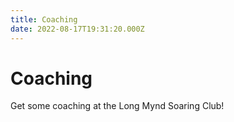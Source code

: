 ```yaml
---
title: Coaching
date: 2022-08-17T19:31:20.000Z
---
```


# Coaching

Get some coaching at the Long Mynd Soaring Club!
